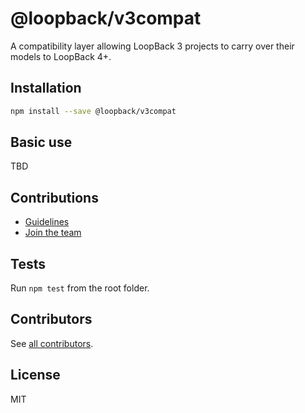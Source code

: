 # @loopback/v3compat

A compatibility layer allowing LoopBack 3 projects to carry over their
models to LoopBack 4+.

## Installation

```sh
npm install --save @loopback/v3compat
```

## Basic use

TBD

## Contributions

- [Guidelines](https://github.com/strongloop/loopback-next/blob/master/docs/CONTRIBUTING.md)
- [Join the team](https://github.com/strongloop/loopback-next/issues/110)

## Tests

Run `npm test` from the root folder.

## Contributors

See
[all contributors](https://github.com/strongloop/loopback-next/graphs/contributors).

## License

MIT
